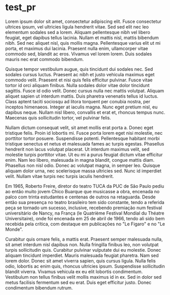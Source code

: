 # test_pr

Lorem ipsum dolor sit amet, consectetur adipiscing elit. Fusce consectetur ultrices ipsum, vel ultricies ligula hendrerit vitae. Sed sed elit nec leo elementum sodales sed a lorem. Aliquam pellentesque nibh vel libero feugiat, eget dapibus tellus lacinia. Nullam et mattis nisl, mattis bibendum nibh. Sed nec aliquet nisl, quis mollis magna. Pellentesque varius elit ut mi porta, et maximus dui lacinia. Praesent nulla enim, ullamcorper vitae commodo sed, blandit ac eros. Vivamus vel lorem lorem. Duis sodales mauris nec erat commodo bibendum.

Quisque tempor vestibulum augue, quis tincidunt dui sodales nec. Sed sodales cursus luctus. Praesent ac nibh et justo vehicula maximus eget commodo velit. Praesent et nisi quis felis efficitur pulvinar. Fusce vitae tortor id orci aliquam finibus. Nulla sodales dolor vitae dolor tincidunt sagittis. Fusce id odio velit. Donec cursus nulla nec mattis volutpat. Aliquam aliquet sapien ut interdum mattis. Duis pharetra venenatis tellus id luctus. Class aptent taciti sociosqu ad litora torquent per conubia nostra, per inceptos himenaeos. Integer at iaculis magna. Nunc eget pretium nisl, eu dapibus neque. Nullam nisl libero, convallis et erat et, rhoncus tempus nunc. Maecenas quis sollicitudin tortor, vel pulvinar felis.

Nullam dictum consequat velit, sit amet mollis erat porta a. Donec eget tristique felis. Proin id lobortis mi. Fusce porta lorem eget nisi molestie, nec porttitor tortor posuere. Suspendisse potenti. Pellentesque habitant morbi tristique senectus et netus et malesuada fames ac turpis egestas. Phasellus hendrerit non lacus volutpat placerat. Ut interdum maximus velit, sed molestie turpis porttitor vitae. Ut eu mi a purus feugiat dictum vitae efficitur enim. Nam leo libero, malesuada in magna blandit, congue mattis diam. Phasellus non nisl odio. Donec ac volutpat magna, in semper leo. Quisque aliquam dolor urna, nec scelerisque massa ultricies sed. Nunc id imperdiet velit. Nullam vitae turpis nec turpis iaculis hendrerit.

Em 1965, Roberto Freire, diretor do teatro TUCA da PUC de São Paulo pediu ao então muito jovem Chico Buarque que musicasse a obra, encenada no palco com trinta estudantes e centenas de outros na retaguarda. Desde então sua presença no teatro brasileiro tem sido constante, tendo a referida peça se tornado um sucesso, inclusive, recebendo premiação num festival universitário de Nancy, na França (le Quatrième Festival Mondial du Théatre Universitaire), onde foi encenada em 25 de abril de 1966, tendo ali sido bem recebida pela crítica, com destaque em publicações no "Le Figaro" e no "Le Monde".

Curabitur quis ornare felis, a mattis erat. Praesent semper malesuada nulla, sit amet interdum nisl dapibus non. Nulla fringilla finibus leo, non volutpat turpis sollicitudin quis. Curabitur pulvinar vulputate dui eu molestie. Donec aliquam tincidunt imperdiet. Mauris malesuada feugiat pharetra. Nam sed lorem dolor. Donec sit amet viverra sapien, quis cursus ligula. Nulla felis odio, lobortis ac enim quis, rhoncus ultricies ipsum. Suspendisse sollicitudin blandit viverra. Vivamus vehicula ex eu elit lobortis condimentum. Vestibulum non tellus finibus velit mollis maximus id in ex. Sed in dolor sed metus facilisis fermentum sed eu erat. Duis eget efficitur justo. Donec condimentum bibendum rutrum. 
